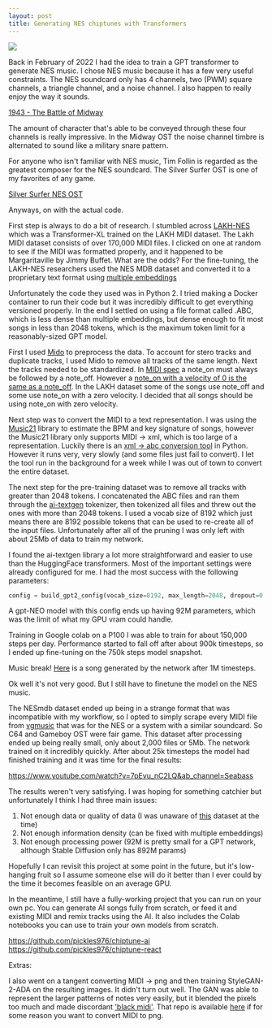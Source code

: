 ```yaml
---
layout: post
title: Generating NES chiptunes with Transformers
---
```


![](https://i.ytimg.com/vi/ndaKQbQMZNw/maxresdefault.jpg)

Back in February of 2022 I had the idea to train a GPT transformer to generate NES music. I chose NES music because it has a few very useful constraints. The NES soundcard only has 4 channels, two (PWM) square channels, a triangle channel, and a noise channel. I also happen to really enjoy the way it sounds.  

[1943 - The Battle of Midway](https://www.youtube.com/watch?v=MviUoCEbuO4&ab_channel=GBelair)  

The amount of character that's able to be conveyed through these four channels is really impressive. In the Midway OST the noise channel timbre is alternated to sound like a military snare pattern.  

For anyone who isn't familiar with NES music, Tim Follin is regarded as the greatest composer for the NES soundcard. The Silver Surfer OST is one of my favorites of any game.  
 
[Silver Surfer NES OST](https://www.youtube.com/watch?v=ZQlLl2j5THQ&t=687s&ab_channel=grad1u52)  

Anyways, on with the actual code.  

First step is always to do a bit of research. I stumbled across [LAKH-NES](https://github.com/chrisdonahue/LakhNES) which was a Transformer-XL trained on the LAKH MIDI dataset. The Lakh MIDI dataset consists of over 170,000 MIDI files. I clicked on one at random to see if the MIDI was formatted properly, and it happened to be Margaritaville by Jimmy Buffet. What are the odds? For the fine-tuning, the LAKH-NES researchers used the NES MDB dataset and converted it to a proprietary text format using [multiple embeddings](https://github.com/asigalov61/Morpheus/tree/main/Training-Code)  

Unfortunately the code they used was in Python 2. I tried making a Docker container to run their code but it was incredibly difficult to get everything versioned properly. In the end I settled on using a file format called .ABC, which is less dense than multiple embeddings, but dense enough to fit most songs in less than 2048 tokens, which is the maximum token limit for a reasonably-sized GPT model.  

First I used [Mido](https://mido.readthedocs.io/en/latest/) to preprocess the data. To account for stero tracks and duplicate tracks, I used Mido to remove all tracks of the same length. Next the tracks needed to be standardized. In [MIDI spec](http://midi.teragonaudio.com/tech/midispec/noteon.htm) a note_on must always be followed by a note_off. However a [note_on with a velocity of 0 is the same as a note_off](https://github.com/mido/mido/issues/130). In the LAKH dataset some of the songs use note_off and some use note_on with a zero velocity. I decided that all songs should be using note_on with zero velocity.  

Next step was to convert the MIDI to a text representation. I was using the [Music21](https://web.mit.edu/music21/) library to estimate the BPM and key signature of songs, however the Music21 library only supports MIDI -> xml, which is too large of a representation. Luckily there is an [xml -> abc conversion tool](https://github.com/jwdj/EasyABC) in Python. However it runs very, very slowly (and some files just fail to convert). I let the tool run in the background for a week while I was out of town to convert the entire dataset.  

The next step for the pre-training dataset was to remove all tracks with greater than 2048 tokens. I concatenated the ABC files and ran them through the [ai-textgen](https://docs.aitextgen.io/) tokenizer, then tokenized all files and threw out the ones with more than 2048 tokens. I used a vocab size of 8192 which just means there are 8192 possible tokens that can be used to re-create all of the input files. Unfortunately after all of the pruning I was only left with about 25Mb of data to train my network.  

I found the ai-textgen library a lot more straightforward and easier to use than the HuggingFace transformers. Most of the important settings were already configured for me. I had the most success with the following parameters:  

```python
config = build_gpt2_config(vocab_size=8192, max_length=2048, dropout=0.0, n_embd=768, n_layer=12, n_head=8) # 92M param
```  

A gpt-NEO model with this config ends up having 92M parameters, which was the limit of what my GPU vram could handle.  

Training in Google colab on a P100 I was able to train for about 150,000 steps per day. Performance started to fall off after about 900k timesteps, so I ended up fine-tuning on the 750k steps model snapshot.  

Music break! [Here](https://drive.google.com/file/d/1IZdk8X8fuG6dcL0HlzQZnBSceelCTAmq/view?usp=sharing) is a song generated by the network after 1M timesteps.  

Ok well it's not very good. But I still have to finetune the model on the NES music.  

The NESmdb dataset ended up being in a strange format that was incompatible with my workflow, so I opted to simply scrape every MIDI file from [vgmusic](https://www.vgmusic.com/) that was for the NES or a system with a similar soundcard. So C64 and Gameboy OST were fair game. This dataset after processing ended up being really small, only about 2,000 files or 5Mb. The network trained on it incredibly quickly. After about 25k timesteps the model had finished training and it was time for the final results:  

https://www.youtube.com/watch?v=7pEvu_nC2LQ&ab_channel=Seabass  

The results weren't very satisfying. I was hoping for something catchier but unfortunately I think I had three main issues:  

1. Not enough data or quality of data (I was unaware of [this](https://github.com/jeffreyjohnens/MetaMIDIDataset) dataset at the time)
2. Not enough information density (can be fixed with multiple embeddings)  
3. Not enough processing power  (92M is pretty small for a GPT network, although Stable Diffusion only has 892M params)

Hopefully I can revisit this project at some point in the future, but it's low-hanging fruit so I assume someone else will do it better than I ever could by the time it becomes feasible on an average GPU.  

In the meantime, I still have a fully-working project that you can run on your own pc. You can generate AI songs fully from scratch, or feed it and existing MIDI and remix tracks using the AI. It also includes the Colab notebooks you can use to train your own models from scratch.

https://github.com/pickles976/chiptune-ai  
https://github.com/pickles976/chiptune-react  


Extras:  

I also went on a tangent converting MIDI -> png and then training StyleGAN-2-ADA on the resulting images. It didn't turn out well. The GAN was able to represent the larger patterns of notes very easily, but it blended the pixels too much and made discordant ['black midi'](https://en.wikipedia.org/wiki/Black_MIDI). That repo is available [here](https://github.com/pickles976/MIDI_GAN) if for some reason you want to convert MIDI to png.